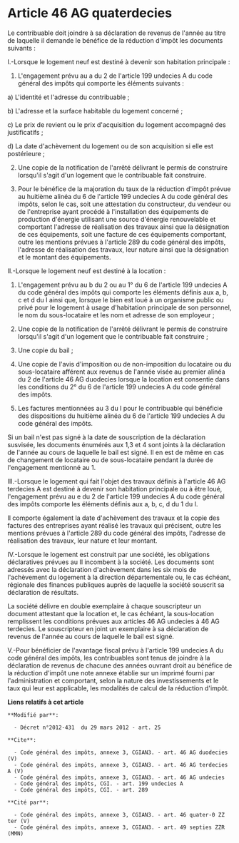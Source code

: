 # Article 46 AG quaterdecies

Le contribuable doit joindre à sa déclaration de revenus de l'année au titre de laquelle il demande le bénéfice de la
réduction d'impôt les documents suivants : 

I.-Lorsque le logement neuf est destiné à devenir son habitation principale : 

1. L'engagement prévu au a du 2 de l'article 199 undecies A du code général des impôts qui comporte les éléments suivants : 

a) L'identité et l'adresse du contribuable ; 

b) L'adresse et la surface habitable du logement concerné ; 

c) Le prix de revient ou le prix d'acquisition du logement accompagné des justificatifs ; 

d) La date d'achèvement du logement ou de son acquisition si elle est postérieure ; 

2. Une copie de la notification de l'arrêté délivrant le permis de construire lorsqu'il s'agit d'un logement que le
contribuable fait construire. 

3. Pour le bénéfice de la majoration du taux de la réduction d'impôt prévue au huitième alinéa du 6 de l'article 199 undecies
A du code général des impôts, selon le cas, soit une attestation du constructeur, du vendeur ou de l'entreprise ayant procédé
à l'installation des équipements de production d'énergie utilisant une source d'énergie renouvelable et comportant l'adresse
de réalisation des travaux ainsi que la désignation de ces équipements, soit une facture de ces équipements comportant, outre
les mentions prévues à l'article 289 du code général des impôts, l'adresse de réalisation des travaux, leur nature ainsi que
la désignation et le montant des équipements. 

II.-Lorsque le logement neuf est destiné à la location : 

1. L'engagement prévu au b du 2 ou au 1° du 6 de l'article 199 undecies A du code général des impôts qui comporte les
éléments définis aux a, b, c et d du I ainsi que, lorsque le bien est loué à un organisme public ou privé pour le logement à
usage d'habitation principale de son personnel, le nom du sous-locataire et les nom et adresse de son employeur ; 

2. Une copie de la notification de l'arrêté délivrant le permis de construire lorsqu'il s'agit d'un logement que le
contribuable fait construire ; 

3. Une copie du bail ; 

4. Une copie de l'avis d'imposition ou de non-imposition du locataire ou du sous-locataire afférent aux revenus de l'année
visée au premier alinéa du 2 de l'article 46 AG duodecies lorsque la location est consentie dans les conditions du 2° du 6 de
l'article 199 undecies A du code général des impôts. 

5. Les factures mentionnées au 3 du I pour le contribuable qui bénéficie des dispositions du huitième alinéa du 6 de
l'article 199 undecies A du code général des impôts. 

Si un bail n'est pas signé à la date de souscription de la déclaration susvisée, les documents énumérés aux 1,3 et 4 sont
joints à la déclaration de l'année au cours de laquelle le bail est signé. Il en est de même en cas de changement de
locataire ou de sous-locataire pendant la durée de l'engagement mentionné au 1. 

III.-Lorsque le logement qui fait l'objet des travaux définis à l'article 46 AG terdecies A est destiné à devenir son
habitation principale ou à être loué, l'engagement prévu au e du 2 de l'article 199 undecies A du code général des impôts
comporte les éléments définis aux a, b, c, d du 1 du I. 

Il comporte également la date d'achèvement des travaux et la copie des factures des entreprises ayant réalisé les travaux qui
précisent, outre les mentions prévues à l'article 289 du code général des impôts, l'adresse de réalisation des travaux, leur
nature et leur montant. 

IV.-Lorsque le logement est construit par une société, les obligations déclaratives prévues au II incombent à la société. Les
documents sont adressés avec la déclaration d'achèvement dans les six mois de l'achèvement du logement à la direction
départementale ou, le cas échéant, régionale des finances publiques auprès de laquelle la société souscrit sa déclaration de
résultats. 

La société délivre en double exemplaire à chaque souscripteur un document attestant que la location et, le cas échéant, la
sous-location remplissent les conditions prévues aux articles 46 AG undecies à 46 AG terdecies. Le souscripteur en joint un
exemplaire à sa déclaration de revenus de l'année au cours de laquelle le bail est signé. 

V.-Pour bénéficier de l'avantage fiscal prévu à l'article 199 undecies A du code général des impôts, les contribuables sont
tenus de joindre à la déclaration de revenus de chacune des années ouvrant droit au bénéfice de la réduction d'impôt une note
annexe établie sur un imprimé fourni par l'administration et comportant, selon la nature des investissements et le taux qui
leur est applicable, les modalités de calcul de la réduction d'impôt.

**Liens relatifs à cet article**

	**Modifié par**:

	  - Décret n°2012-431  du 29 mars 2012 - art. 25

	**Cite**:

	  - Code général des impôts, annexe 3, CGIAN3. - art. 46 AG duodecies (V)
	  - Code général des impôts, annexe 3, CGIAN3. - art. 46 AG terdecies A (V)
	  - Code général des impôts, annexe 3, CGIAN3. - art. 46 AG undecies
	  - Code général des impôts, CGI. - art. 199 undecies A
	  - Code général des impôts, CGI. - art. 289

	**Cité par**:

	  - Code général des impôts, annexe 3, CGIAN3. - art. 46 quater-0 ZZ ter (V)
	  - Code général des impôts, annexe 3, CGIAN3. - art. 49 septies ZZR (MMN)
